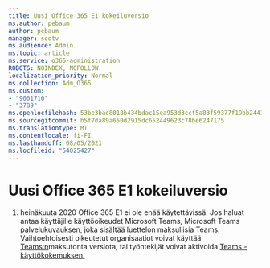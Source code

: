 ```yaml
---
title: Uusi Office 365 E1 kokeiluversio
ms.author: pebaum
author: pebaum
manager: scotv
ms.audience: Admin
ms.topic: article
ms.service: o365-administration
ROBOTS: NOINDEX, NOFOLLOW
localization_priority: Normal
ms.collection: Adm_O365
ms.custom:
- "9001710"
- "3789"
ms.openlocfilehash: 53be3bad8018b434bdac15ea953d3ccf5a83f59377f19bb2441247ee4892e26c
ms.sourcegitcommit: b5f7da89a650d2915dc652449623c78be6247175
ms.translationtype: MT
ms.contentlocale: fi-FI
ms.lasthandoff: 08/05/2021
ms.locfileid: "54025427"
---
```

# <a name="new-office-365-e1-trial"></a>Uusi Office 365 E1 kokeiluversio

1. heinäkuuta 2020 Office 365 E1 ei ole enää käytettävissä. Jos haluat antaa käyttäjille käyttöoikeudet Microsoft Teams, Microsoft Teams [](https://docs.microsoft.com/office365/servicedescriptions/teams-service-description) palvelukuvauksen, joka sisältää luettelon maksullisia Teams. Vaihtoehtoisesti oikeutetut organisaatiot voivat käyttää [Teams:n](https://support.office.com/article/Welcome-to-Microsoft-Teams-free-6d79a648-6913-4696-9237-ed13de64ae3c)maksutonta versiota, tai työntekijät voivat aktivoida [Teams -käyttökokemuksen.](https://docs.microsoft.com/MicrosoftTeams/teams-exploratory)
